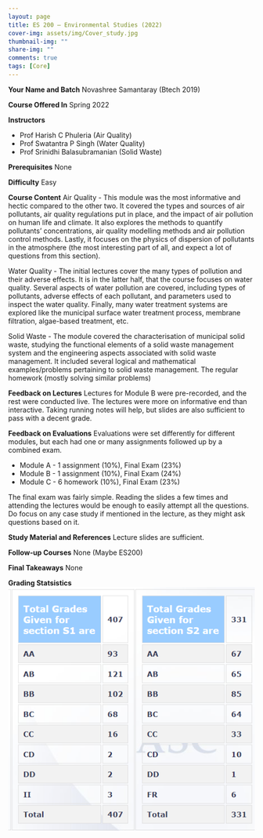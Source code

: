 ```yaml
---
layout: page
title: ES 200 – Environmental Studies (2022)
cover-img: assets/img/Cover_study.jpg
thumbnail-img: ""
share-img: ""
comments: true
tags: [Core]
---
```


**Your Name and Batch**
Novashree Samantaray (Btech 2019)

**Course Offered In**
Spring 2022

**Instructors**
- Prof Harish C Phuleria (Air Quality)
- Prof Swatantra P Singh (Water Quality)
- Prof Srinidhi Balasubramanian (Solid Waste)

**Prerequisites**
None

**Difficulty**
Easy

**Course Content**
Air Quality - This module was the most informative and hectic compared to the other two. It covered the types and sources of air pollutants, air quality regulations put in place, and the impact of air pollution on human life and climate. It also explores the methods to quantify pollutants’ concentrations, air quality modelling methods and air pollution control methods. Lastly, it focuses on the physics of dispersion of pollutants in the atmosphere (the most interesting part of all, and expect a lot of questions from this section).

Water Quality - The initial lectures cover the many types of pollution and their adverse effects. It is in the latter half, that the course focuses on water quality. Several aspects of water pollution are covered, including types of pollutants, adverse effects of each pollutant, and parameters used to inspect the water quality. Finally, many water treatment systems are explored like the municipal surface water treatment process, membrane filtration, algae-based treatment, etc.

Solid Waste - The module covered the characterisation of municipal solid waste, studying the functional elements of a solid waste management system and the engineering aspects associated with solid waste management. It included several logical and mathematical examples/problems pertaining to solid waste management. The regular homework (mostly solving similar problems)

**Feedback on Lectures**
Lectures for Module B were pre-recorded, and the rest were conducted live. The lectures were more on informative end than interactive. Taking running notes will help, but slides are also sufficient to pass with a decent grade.

**Feedback on Evaluations**
Evaluations were set differently for different modules, but each had one or many assignments followed up by a combined exam. 
- Module A - 1 assignment (10%), Final Exam (23%)
- Module B - 1 assignment (10%), Final Exam (24%)
- Module C - 6 homework (10%), Final Exam (23%)

The final exam was fairly simple. Reading the slides a few times and attending the lectures would be enough to easily attempt all the questions. Do focus on any case study if mentioned in the lecture, as they might ask questions based on it.

**Study Material and References**
Lecture slides are sufficient.

**Follow-up Courses**
None (Maybe ES200)

**Final Takeaways**
None

**Grading Statsistics**
![Grades](ES200_2022_Spring_grades.png)



